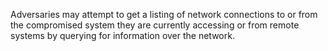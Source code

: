 Adversaries may attempt to get a listing of network connections to or from the compromised system they are currently accessing or from remote systems by querying for information over the network.